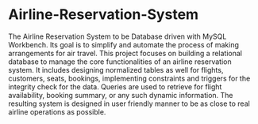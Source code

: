 # Airline-Reservation-System

The Airline Reservation System to be Database driven with MySQL Workbench. Its goal is to simplify and automate the process of making arrangements for air travel. This project focuses on building a relational database to manage the core functionalities of an airline reservation system. It includes designing normalized tables as well for flights, customers, seats, bookings, implementing constraints and triggers for the integrity check for the data. Queries are used to retrieve for flight availability, booking summary, or any such dynamic information. The resulting system is designed in user friendly manner to be as close to real airline operations as possible.
